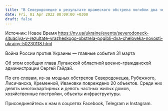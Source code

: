 ```yaml
---
title: "В Северодонецке в результате вражеского обстрела погибли два человека — ОГА"
date: Fri, 01 Apr 2022 08:09:00 +0300
draft: false
---
```

Источник: Новое Время https://nv.ua/ukraine/events/severodoneck-situaciya-v-rezultate-vrazheskogo-obstrela-pogibli-dva-cheloveka-novosti-ukrainy-50230118.html


 Война России против Украины — главные события 31 марта

Об этом сообщил глава Луганской областной военно-гражданской администрации Сергей Гайдай.

По его словам, из-за мощных обстрелов Северодонецка, Рубежного, Лисичанска, Кременной, Ивановки повреждено 20 объектов. Среди них девять многоквартирных и девять частных жилых домов, хозяйственные постройки, объекты инфраструктуры.

Присоединяйтесь к нам в соцсетях Facebook, Telegram и Instagram.
